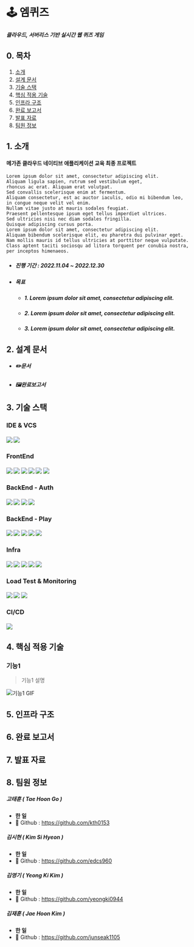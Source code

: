 # 🕹 엠퀴즈
#### *클라우드, 서버리스 기반 실시간 웹 퀴즈 게임*

## 0. 목차
1. [소개](#1-소개)
2. [설계 문서](#2-설계-문서)
3. [기술 스택](#3-기술-스택)
4. [핵심 적용 기술](#4-핵심-적용-기술)
5. [인프라 구조](#5-인프라-구조)
6. [완료 보고서](#6-완료-보고서)
7. [발표 자료](#7-발표-자료)
8. [팀원 정보](#8-팀원-정보)

## 1. 소개

#### 메가존 클라우드 네이티브 애플리케이션 교육 최종 프로젝트
```text
Lorem ipsum dolor sit amet, consectetur adipiscing elit.
Aliquam ligula sapien, rutrum sed vestibulum eget, 
rhoncus ac erat. Aliquam erat volutpat. 
Sed convallis scelerisque enim at fermentum. 
Aliquam consectetur, est ac auctor iaculis, odio mi bibendum leo, 
in congue neque velit vel enim. 
Nullam vitae justo at mauris sodales feugiat. 
Praesent pellentesque ipsum eget tellus imperdiet ultrices. 
Sed ultricies nisi nec diam sodales fringilla. 
Quisque adipiscing cursus porta. 
Lorem ipsum dolor sit amet, consectetur adipiscing elit. 
Aliquam bibendum scelerisque elit, eu pharetra dui pulvinar eget. 
Nam mollis mauris id tellus ultricies at porttitor neque vulputate. 
Class aptent taciti sociosqu ad litora torquent per conubia nostra, per inceptos himenaeos.
```

- ##### 진행 기간 : 2022.11.04 ~ 2022.12.30

- ##### 목표

  - ##### 1. Lorem ipsum dolor sit amet, consectetur adipiscing elit.
  - ##### 2. Lorem ipsum dolor sit amet, consectetur adipiscing elit.
  - ##### 3. Lorem ipsum dolor sit amet, consectetur adipiscing elit.


## 2. 설계 문서

- ##### ✏️문서

- ##### 🖼완료보고서


## 3. 기술 스택

### IDE & VCS
#### <img src="https://img.shields.io/badge/IntelliJ IDEA-000000?style=for-the-badge&logo=IntelliJ IDEA&logoColor=white"> <img src="https://img.shields.io/badge/Github-181717?style=for-the-badge&logo=Github&logoColor=white"> 




### FrontEnd
#### <img src="https://img.shields.io/badge/React-61DAFB?style=for-the-badge&logo=React&logoColor=white"> <img src="https://img.shields.io/badge/Redux-764ABC?style=for-the-badge&logo=Redux&logoColor=white"> <img src="https://img.shields.io/badge/MUI-007FFF?style=for-the-badge&logo=MUI&logoColor=white"> <img src="https://img.shields.io/badge/Axios-5A29E4?style=for-the-badge&logo=Axios&logoColor=white"> <img src="https://img.shields.io/badge/Create React App-09D3AC?style=for-the-badge&logo=Create React App&logoColor=white"> <img src="https://img.shields.io/badge/React Router-CA4245?style=for-the-badge&logo=React Router&logoColor=white"> 





### BackEnd - Auth
#### <img src="https://img.shields.io/badge/Spring_Boot-6DB33F?style=for-the-badge&logo=SpringBoot&logoColor=white"> <img src="https://img.shields.io/badge/Spring Security-6DB33F?style=for-the-badge&logo=Spring Security&logoColor=white"> <img src="https://img.shields.io/badge/MySQL-4479A1?style=for-the-badge&logo=MySQL&logoColor=white"> <img src="https://img.shields.io/badge/Redis-DC382D?style=for-the-badge&logo=Redis&logoColor=white"> 


### BackEnd - Play
#### <img src="https://img.shields.io/badge/Spring_Boot-6DB33F?style=for-the-badge&logo=SpringBoot&logoColor=white"> <img src="https://img.shields.io/badge/RabbitMQ-FF6600?style=for-the-badge&logo=RabbitMQ&logoColor=white"> <img src="https://img.shields.io/badge/Socket.io-010101?style=for-the-badge&logo=Socket.io&logoColor=white"> <img src="https://img.shields.io/badge/Redis-DC382D?style=for-the-badge&logo=Redis&logoColor=white"> <img src="https://img.shields.io/badge/AWS DynamoDB-4053D6?style=for-the-badge&logo=Amazon DynamoDB&logoColor=white"> 

### Infra
#### <img src="https://img.shields.io/badge/AWS ECS-FF9900?style=for-the-badge&logo=Amazon ECS&logoColor=white"> <img src="https://img.shields.io/badge/AWS EC2-FF9900?style=for-the-badge&logo=Amazon EC2&logoColor=white"> <img src="https://img.shields.io/badge/Docker-2496ED?style=for-the-badge&logo=Docker&logoColor=white"> <img src="https://img.shields.io/badge/Amazon API Gateway-FF4F8B?style=for-the-badge&logo=Amazon API Gateway&logoColor=white"> <img src="https://img.shields.io/badge/AWS Lambda-FF9900?style=for-the-badge&logo=AWS Lambda&logoColor=white">

### Load Test & Monitoring
#### <img src="https://img.shields.io/badge/Locust-6DB33F?style=for-the-badge&logo=Locust&logoColor=white"> <img src="https://img.shields.io/badge/Amazon CloudWatch-FF4F8B?style=for-the-badge&logo=Amazon CloudWatch&logoColor=white"> <img src="https://img.shields.io/badge/Grafana-F46800?style=for-the-badge&logo=Grafana&logoColor=white">

### CI/CD
#### <img src="https://img.shields.io/badge/Jenkins-D24939?style=for-the-badge&logo=Jenkins&logoColor=white"> 










## 4. 핵심 적용 기술 

### 기능1
> 기능1 설명

![기능1 GIF](README.assets/기능1.gif)





## 5. 인프라 구조 

## 6. 완료 보고서

## 7. 발표 자료

## 8. 팀원 정보 

##### 고태훈 ( Tae Hoon Go )

- **한 일**
- 🍒 Github : https://github.com/kth0153

##### 김시현 ( Kim Si Hyeon )

- **한 일**
- 🍓 Github : https://github.com/edcs960

##### 김영기 ( Yeong Ki Kim )

- **한 일**
- 🍐 Github : https://github.com/yeongki0944

##### 김재훈 ( Jae Hoon Kim )

- **한 일**
- 🍈 Github : https://github.com/junseak1105
